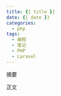 ```yaml
---
title: {{ title }}
date: {{ date }}
categories: 
  - php
tags: 
  - 编程
  - 笔记
  - PHP
  - Laravel
---
```




摘要

<!-- more -->



正文